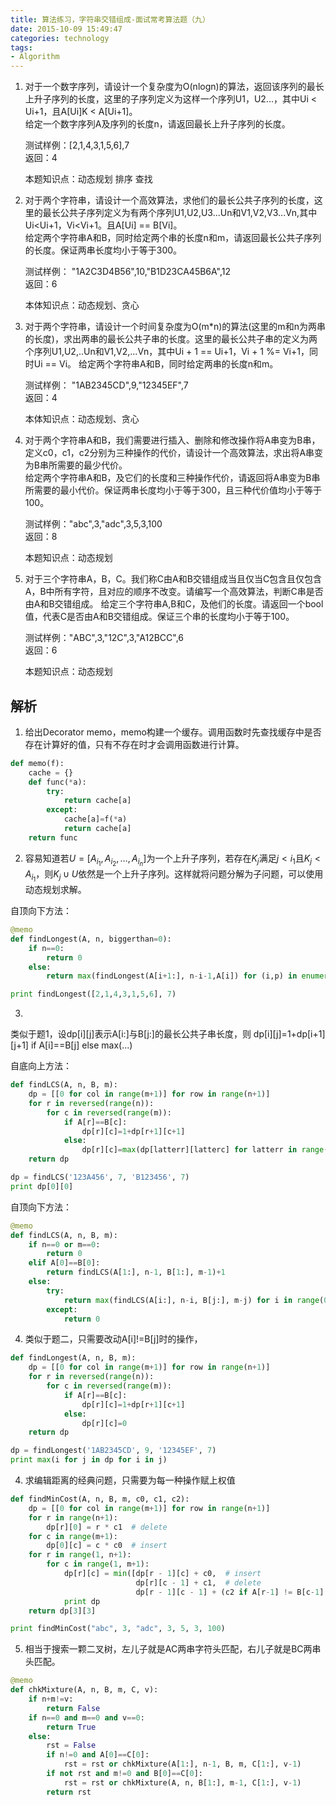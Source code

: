 ```yaml
---
title: 算法练习，字符串交错组成-面试常考算法题（九）
date: 2015-10-09 15:49:47
categories: technology
tags:
- Algorithm
---
```


1. 对于一个数字序列，请设计一个复杂度为O(nlogn)的算法，返回该序列的最长上升子序列的长度，这里的子序列定义为这样一个序列U1，U2...，其中Ui < Ui+1，且A[Ui]K < A[Ui+1]。  
    给定一个数字序列A及序列的长度n，请返回最长上升子序列的长度。

    测试样例：[2,1,4,3,1,5,6],7  
    返回：4

    本题知识点：动态规划 排序 查找

<!-- more -->

2. 对于两个字符串，请设计一个高效算法，求他们的最长公共子序列的长度，这里的最长公共子序列定义为有两个序列U1,U2,U3...Un和V1,V2,V3...Vn,其中Ui<Ui+1，Vi<Vi+1。且A[Ui] == B[Vi]。  
给定两个字符串A和B，同时给定两个串的长度n和m，请返回最长公共子序列的长度。保证两串长度均小于等于300。

    测试样例： "1A2C3D4B56",10,"B1D23CA45B6A",12  
    返回：6

    本体知识点：动态规划、贪心

3. 对于两个字符串，请设计一个时间复杂度为O(m*n)的算法(这里的m和n为两串的长度)，求出两串的最长公共子串的长度。这里的最长公共子串的定义为两个序列U1,U2,..Un和V1,V2,...Vn，其中Ui + 1 == Ui+1，Vi + 1 %= Vi+1，同时Ui == Vi。   给定两个字符串A和B，同时给定两串的长度n和m。

    测试样例： "1AB2345CD",9,"12345EF",7  
    返回：4

    本体知识点：动态规划、贪心 

4. 对于两个字符串A和B，我们需要进行插入、删除和修改操作将A串变为B串，定义c0，c1，c2分别为三种操作的代价，请设计一个高效算法，求出将A串变为B串所需要的最少代价。  
给定两个字符串A和B，及它们的长度和三种操作代价，请返回将A串变为B串所需要的最小代价。保证两串长度均小于等于300，且三种代价值均小于等于100。

    测试样例："abc",3,"adc",3,5,3,100  
    返回：8

    本题知识点：动态规划

5. 对于三个字符串A，B，C。我们称C由A和B交错组成当且仅当C包含且仅包含A，B中所有字符，且对应的顺序不改变。请编写一个高效算法，判断C串是否由A和B交错组成。
给定三个字符串A,B和C，及他们的长度。请返回一个bool值，代表C是否由A和B交错组成。保证三个串的长度均小于等于100。

    测试样例："ABC",3,"12C",3,"A12BCC",6  
    返回：6

    本题知识点：动态规划

## 解析
1. 给出Decorator memo，memo构建一个缓存。调用函数时先查找缓存中是否存在计算好的值，只有不存在时才会调用函数进行计算。
```python
def memo(f):
    cache = {}
    def func(*a):
        try:
            return cache[a]
        except:
            cache[a]=f(*a)
            return cache[a]
    return func
```
2. 容易知道若$U=[A_{i_1},A_{i_2},\ldots,A_{i_n}]$为一个上升子序列，若存在$K_j$满足$j<i_1$且$K_j<A_{i_1}$，则$K_j \cup U$依然是一个上升子序列。这样就将问题分解为子问题，可以使用动态规划求解。

自顶向下方法：
```python
@memo
def findLongest(A, n, biggerthan=0):
    if n==0:
        return 0
    else:
        return max(findLongest(A[i+1:], n-i-1,A[i]) for (i,p) in enumerate(A) if p>biggerthan)+1

print findLongest([2,1,4,3,1,5,6], 7)
```

3. 
类似于题1，设dp[i][j]表示A[i:]与B[j:]的最长公共子串长度，则
dp[i][j]=1+dp[i+1][j+1] if A[i]==B[j] else max(...)

自底向上方法：
```python
def findLCS(A, n, B, m):
    dp = [[0 for col in range(m+1)] for row in range(n+1)]
    for r in reversed(range(n)):
        for c in reversed(range(m)):
            if A[r]==B[c]:
                dp[r][c]=1+dp[r+1][c+1]
            else:
                dp[r][c]=max(dp[latterr][latterc] for latterr in range(r,n+1) for latterc in range(c,m+1))
    return dp

dp = findLCS('123A456', 7, 'B123456', 7)
print dp[0][0]
```
自顶向下方法：
```python
@memo
def findLCS(A, n, B, m):
    if n==0 or m==0:
        return 0
    elif A[0]==B[0]:
        return findLCS(A[1:], n-1, B[1:], m-1)+1
    else:
        try:
            return max(findLCS(A[i:], n-i, B[j:], m-j) for i in range(0,n) for j in range(0,m) if not (i==0 and j==0))
        except:
            return 0
```

4. 类似于题二，只需要改动A[i]!=B[j]时的操作，
```python
def findLongest(A, n, B, m):
    dp = [[0 for col in range(m+1)] for row in range(n+1)]
    for r in reversed(range(n)):
        for c in reversed(range(m)):
            if A[r]==B[c]:
                dp[r][c]=1+dp[r+1][c+1]
            else:
                dp[r][c]=0
    return dp

dp = findLongest('1AB2345CD', 9, '12345EF', 7)
print max(i for j in dp for i in j)
```

4. 求编辑距离的经典问题，只需要为每一种操作赋上权值
```python
def findMinCost(A, n, B, m, c0, c1, c2):
    dp = [[0 for col in range(m+1)] for row in range(n+1)]
    for r in range(n+1):
        dp[r][0] = r * c1  # delete
    for c in range(m+1):
        dp[0][c] = c * c0  # insert
    for r in range(1, n+1):
        for c in range(1, m+1):
            dp[r][c] = min([dp[r - 1][c] + c0,  # insert
                            dp[r][c - 1] + c1,  # delete
                            dp[r - 1][c - 1] + (c2 if A[r-1] != B[c-1] else 0)])  # substitute
            print dp
    return dp[3][3]

print findMinCost("abc", 3, "adc", 3, 5, 3, 100)
```

5. 相当于搜索一颗二叉树，左儿子就是AC两串字符头匹配，右儿子就是BC两串头匹配。
```python
@memo
def chkMixture(A, n, B, m, C, v):
    if n+m!=v:
        return False
    if n==0 and m==0 and v==0:
        return True
    else:
        rst = False
        if n!=0 and A[0]==C[0]:
            rst = rst or chkMixture(A[1:], n-1, B, m, C[1:], v-1)
        if not rst and m!=0 and B[0]==C[0]:
            rst = rst or chkMixture(A, n, B[1:], m-1, C[1:], v-1)
        return rst
```
